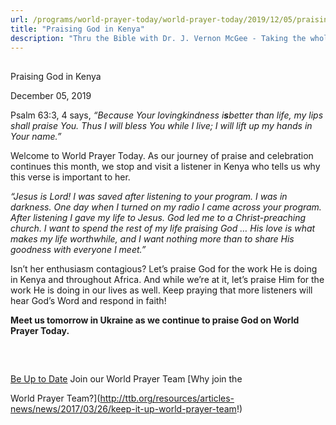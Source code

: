 ```yaml
---
url: /programs/world-prayer-today/world-prayer-today/2019/12/05/praising-god-in-kenya
title: "Praising God in Kenya"
description: "Thru the Bible with Dr. J. Vernon McGee - Taking the whole Word to the whole world"
---
```







## 
 Praising God in Kenya


December 05, 2019




Psalm 63:3, 4 says, *“Because Your lovingkindness* *i**s**better than life,* *my lips shall praise You. Thus I will bless You while I live; I will lift up my hands in Your name.”*


Welcome to World Prayer Today. As our journey of praise and celebration continues this month, we stop and visit a listener in Kenya who tells us why this verse is important to her.


*“Jesus is Lord! I was saved after listening to your program. I was in darkness. One day when I turned on my radio I came across your program. After listening I gave my life to Jesus. God led me to a Christ-preaching church. I want to spend the rest of my life praising God … His love is what makes my life worthwhile, and I want nothing more than to share His goodness with everyone I meet.”*


Isn’t her enthusiasm contagious? Let’s praise God for the work He is doing in Kenya and throughout Africa. And while we’re at it, let’s praise Him for the work He is doing in our lives as well. Keep praying that more listeners will hear God’s Word and respond in faith!


**Meet us tomorrow in Ukraine as we continue to praise God on World Prayer Today.**


 







## 




[Be Up to Date](http://feeds.feedburner.com/WorldPrayerToday "World Prayer Today RSS Feed")
Join our World Prayer Team
[Why join the  

World Prayer Team?](http://ttb.org/resources/articles-news/news/2017/03/26/keep-it-up-world-prayer-team!)




